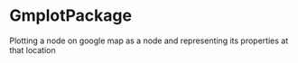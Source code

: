 # GmplotPackage
Plotting a node on google map as a node and representing its properties at that location
